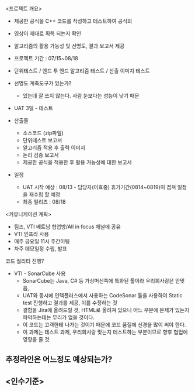 <프로젝트 개요>
- 제공한 공식을 C++ 코드를 작성하고 테스트하여 공식의 
- 영상이 제대로 획득 되는지 확인
- 알고리즘의 활용 가능성 및 선명도, 결과 보고서 제공
- 프로젝트 기간 : 07/15~08/18

- 단위테스트 / 엔드 투 엔드 알고리즘 테스트 / 산출 이미지 테스트
- 선명도 계측도구가 있는가?
	- 있는데 잘 쓰지 않는다. 사람 눈보다는 성능이 낮기 때문

- UAT 3일 - 테스트 

- 산출물
	- 소스코드 (zip파일)
	- 단위테스트 보고서
	- 알고리즘 적용 후 출력 이미지
	- 논리 검증 보고서
	- 제공한 공식을 적용한 후 활용 가능성에 대한 보고서

- 일정
	- UAT 시작 예상 : 08/13 - 담당자(이효중) 휴가기간(0814~0819)이 겹쳐 일정을 재수립 할 예정
	- 최종 릴리즈 : 08/18

<커뮤니케이션 계획>
- 팀즈, VTI 베트남 협업방/All in focus 채널에 공유
- VTI 인프라 사용
- 매주 금요일 11시 주간미팅
- 차주 데모일정 수립, 발표

코드 퀄리티 진행?
- VTI - SonarCube 사용
	- SonarCube는 Java, C# 등 가상머신쪽에 특화된 툴이라 우리회사랑은 안맞음, 
	- UAT와 동시에 인텍플러스에서 사용하는 CodeSonar 툴을 사용하여 Static test 진행하고 결과를 제공, 이를 수정하는 것
	- 결함을 Jira에 올려드릴 것, HTML로 올려져 있으니 어느 부분에 문제가 있는지 파악하는데는 무리가 없을 것이다.
	- 이 코드는 고객한테 나가는 것이기 때문에 코드 품질에 신경을 많이 써야 한다.
	- 이 과제는 테스트 과제, 우리회사랑 맞는지 테스트하는 부분이므로 향후 협업에 영향을 줄 것

추정라인은 어느정도 예상되는가?
- 

<인수기준>
- 
